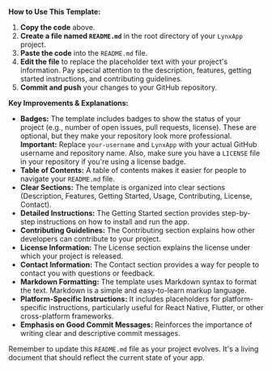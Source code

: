 
**How to Use This Template:**

1.  **Copy the code** above.
2.  **Create a file named `README.md`** in the root directory of your `LynxApp` project.
3.  **Paste the code** into the `README.md` file.
4.  **Edit the file** to replace the placeholder text with your project's information.  Pay special attention to the description, features, getting started instructions, and contributing guidelines.
5.  **Commit and push** your changes to your GitHub repository.

**Key Improvements & Explanations:**

*   **Badges:**  The template includes badges to show the status of your project (e.g., number of open issues, pull requests, license).  These are optional, but they make your repository look more professional. **Important:**  Replace `your-username` and `LynxApp` with your actual GitHub username and repository name.  Also, make sure you have a `LICENSE` file in your repository if you're using a license badge.
*   **Table of Contents:**  A table of contents makes it easier for people to navigate your `README.md` file.
*   **Clear Sections:** The template is organized into clear sections (Description, Features, Getting Started, Usage, Contributing, License, Contact).
*   **Detailed Instructions:** The Getting Started section provides step-by-step instructions on how to install and run the app.
*   **Contributing Guidelines:** The Contributing section explains how other developers can contribute to your project.
*   **License Information:**  The License section explains the license under which your project is released.
*   **Contact Information:** The Contact section provides a way for people to contact you with questions or feedback.
*   **Markdown Formatting:**  The template uses Markdown syntax to format the text.  Markdown is a simple and easy-to-learn markup language.
*   **Platform-Specific Instructions:** It includes placeholders for platform-specific instructions, particularly useful for React Native, Flutter, or other cross-platform frameworks.
*   **Emphasis on Good Commit Messages:**  Reinforces the importance of writing clear and descriptive commit messages.

Remember to update this `README.md` file as your project evolves.  It's a living document that should reflect the current state of your app.
